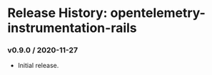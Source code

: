 # Release History: opentelemetry-instrumentation-rails

### v0.9.0 / 2020-11-27

* Initial release.
